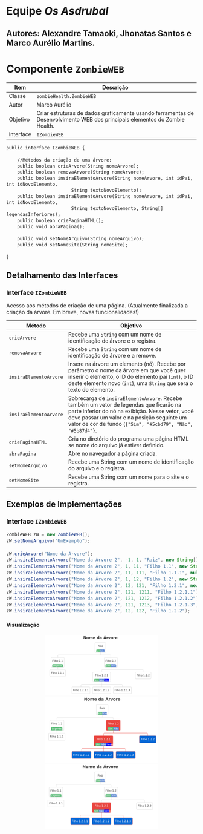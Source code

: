 # Equipe *Os Asdrubal*

Autores: Alexandre Tamaoki, Jhonatas Santos e Marco Aurélio Martins.
----
# Componente `ZombieWEB`

Item | Descrição
----- | -----
Classe | `zombieHealth.ZombieWEB`
Autor | Marco Aurélio
Objetivo | Criar estruturas de dados graficamente usando ferramentas de Desenvolvimento WEB dos principais elementos do Zombie Health.
Interface | `IZombieWEB`

~~~
public interface IZombieWEB {

	//Métodos da criação de uma árvore:
	public boolean crieArvore(String nomeArvore);
	public boolean removaArvore(String nomeArvore);
	public boolean insiraElementoArvore(String nomeArvore, int idPai, int idNovoElemento, 
					    String textoNovoElemento);
	public boolean insiraElementoArvore(String nomeArvore, int idPai, int idNovoElemento, 
					    String textoNovoElemento, String[] legendasInferiores);
	public boolean criePaginaHTML();
	public void abraPagina();
	
	public void setNomeArquivo(String nomeArquivo);
	public void setNomeSite(String nomeSite);
	
}
~~~

## Detalhamento das Interfaces

### Interface `IZombieWEB`
Acesso aos métodos de criação de uma página.
(Atualmente finalizada a criação da árvore. Em breve, novas funcionalidades!)

Método | Objetivo
-------| --------
`crieArvore` | Recebe uma `String` com um nome de identificação de árvore e o registra.
`removaArvore` | Recebe uma `String` com um nome de identificação de árvore e a remove.
`insiraElementoArvore` | Insere na árvore um elemento (nó). Recebe por parâmetro o nome da árvore em que você quer inserir o elemento, o ID do elemento pai (`int`), o ID deste elemento novo (`int`), uma `String` que será o texto do elemento.
`insiraElementoArvore` | Sobrecarga de `insiraElementoArvore`. Recebe também um vetor de legendas que ficarão na parte inferior do nó na exibição. Nesse vetor, você deve passar um valor e na posição seguinte um valor de cor de fundo (`{"Sim", "#5cbd79", "Não", "#5b87d4"}`.
`criePaginaHTML` | Cria no diretório do programa uma página HTML se nome do arquivo já estiver definido.
`abraPagina` | Abre no navegador a página criada.
`setNomeArquivo` | Recebe uma String com um nome de identificação do arquivo e o registra.
`setNomeSite` | Recebe uma String com um nome para o site e o registra.

## Exemplos de Implementações

### Interface `IZombieWEB`
~~~java
ZombieWEB zW = new ZombieWEB();
zW.setNomeArquivo("UmExemplo");

zW.crieArvore("Nome da Árvore");
zW.insiraElementoArvore("Nome da Árvore 2", -1, 1, "Raiz", new String[] {"Sim", "#5cbd79", "Não", "#5b87d4"} );
zW.insiraElementoArvore("Nome da Árvore 2", 1, 11, "Filho 1.1", new String[] {"Sim", "#5cbd79", "Não", "#5b87d4"} );
zW.insiraElementoArvore("Nome da Árvore 2", 11, 111, "Filho 1.1.1", null );
zW.insiraElementoArvore("Nome da Árvore 2", 1, 12, "Filho 1.2", new String[] {"Sim", "#5cbd79", "Não", "#5b87d4"} );
zW.insiraElementoArvore("Nome da Árvore 2", 12, 121, "Filho 1.2.1", new String[] {"Sim", "#5cbd79", "Não", "#5b87d4", "Talvez", "blue"} );
zW.insiraElementoArvore("Nome da Árvore 2", 121, 1211, "Filho 1.2.1.1");
zW.insiraElementoArvore("Nome da Árvore 2", 121, 1212, "Filho 1.2.1.2");
zW.insiraElementoArvore("Nome da Árvore 2", 121, 1213, "Filho 1.2.1.3", null );
zW.insiraElementoArvore("Nome da Árvore 2", 12, 122, "Filho 1.2.2");
~~~
#### Visualização
<p align="center">
  <img src="Arquivos/arvore3.png?raw=true" width="300" title="Cursor fora da árvore">
  <img src="Arquivos/arvore2.png?raw=true" width="300" title="Árvore interagindo com o cursor">
  <img src="Arquivos/arvore1.png?raw=true" width="300" title="Árvore interagindo com o cursor">
</p>
